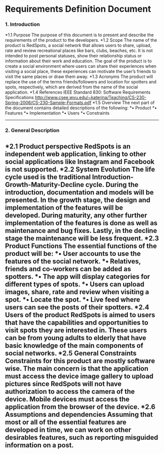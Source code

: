 Requirements Definition Document
================================

### 1.	Introduction

*1.1	Purpose
The purpose of this document is to present and describe the requirements of the product to the developers.
*1.2	Scope
The name of the product is RedSpots, a social network that allows users to share, upload, rate and review recreational places like bars, clubs, beaches, etc. It is not intended to post personal statuses, show their relationship status or information about their work and education. The goal of the product is to create a social environment where users can share their experiences when visiting a social place, these experiences can motivate the user’s friends to visit the same places or draw them away.
*1.3	Acronyms
The product will replace the use of the terms friends/followers and location for spotters and spots, respectively, which are derived from the name of the social application.
*1.4	References
IEEE Standard 830: Software Requirements Specifications
http://www.csee.wvu.edu/~katerina/Teaching/CS-230-Spring-2006/CS-230-Sample-Formats.pdf
*1.5	Overview
The next part of the document contains detailed descriptions of the following:
*•	Product
*•	Features
*•	Implementation
*•	Users
*•	Constraints

--------------------------------------------------------------------------

### 2.	General Description

*2.1	Product perspective
RedSpots is an independent web application, linking to other social applications like Instagram and Facebook is not supported. 
*2.2	System Evolution
The life cycle used is the traditional Introduction-Growth-Maturity-Decline cycle. During the introduction, documentation and models will be presented. In the growth stage, the design and implementation of the features will be developed. During maturity, any other further implementation of the features is done as well as maintenance and bug fixes. Lastly, in the decline stage the maintenance will be less frequent.
*2.3	Product Functions
The essential functions of the product will be:
*•	User accounts to use the features of the social network.
*•	Relatives, friends and co-workers can be added as spotters.
*•	The app will display categories for different types of spots.
*•	Users can upload images, share, rate and review when visiting a spot.
*•	Locate the spot.
*•	Live feed where users can see the posts of their spotters.
*2.4	Users of the product
RedSpots is aimed to users that have the capabilities and opportunities to visit spots they are interested in. These users can be from young adults to elderly that have basic knowledge of the main components of social networks.
*2.5	General Constraints
Constraints for this product are mostly software wise. The main concern is that the application must access the device image gallery to upload pictures since RedSpots will not have authorization to access the camera of the device. Mobile devices must access the application from the browser of the device. 
*2.6	Assumptions and dependencies
Assuming that most or all of the essential features are developed in time, we can work on other desirables features, such as reporting misguided information on a post.
--------------------------------------------------------------------------
